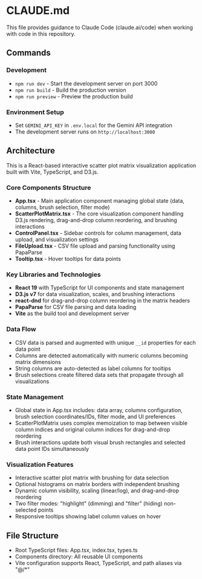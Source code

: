 # CLAUDE.md

This file provides guidance to Claude Code (claude.ai/code) when working with code in this repository.

## Commands

### Development
- `npm run dev` - Start the development server on port 3000
- `npm run build` - Build the production version
- `npm run preview` - Preview the production build

### Environment Setup
- Set `GEMINI_API_KEY` in `.env.local` for the Gemini API integration
- The development server runs on `http://localhost:3000`

## Architecture

This is a React-based interactive scatter plot matrix visualization application built with Vite, TypeScript, and D3.js.

### Core Components Structure
- **App.tsx** - Main application component managing global state (data, columns, brush selection, filter mode)
- **ScatterPlotMatrix.tsx** - The core visualization component handling D3.js rendering, drag-and-drop column reordering, and brushing interactions
- **ControlPanel.tsx** - Sidebar controls for column management, data upload, and visualization settings
- **FileUpload.tsx** - CSV file upload and parsing functionality using PapaParse
- **Tooltip.tsx** - Hover tooltips for data points

### Key Libraries and Technologies
- **React 19** with TypeScript for UI components and state management
- **D3.js v7** for data visualization, scales, and brushing interactions
- **react-dnd** for drag-and-drop column reordering in the matrix headers
- **PapaParse** for CSV file parsing and data loading
- **Vite** as the build tool and development server

### Data Flow
- CSV data is parsed and augmented with unique `__id` properties for each data point
- Columns are detected automatically with numeric columns becoming matrix dimensions
- String columns are auto-detected as label columns for tooltips
- Brush selections create filtered data sets that propagate through all visualizations

### State Management
- Global state in App.tsx includes: data array, columns configuration, brush selection coordinates/IDs, filter mode, and UI preferences
- ScatterPlotMatrix uses complex memoization to map between visible column indices and original column indices for drag-and-drop reordering
- Brush interactions update both visual brush rectangles and selected data point IDs simultaneously

### Visualization Features
- Interactive scatter plot matrix with brushing for data selection
- Optional histograms on matrix borders with independent brushing
- Dynamic column visibility, scaling (linear/log), and drag-and-drop reordering
- Two filter modes: "highlight" (dimming) and "filter" (hiding) non-selected points
- Responsive tooltips showing label column values on hover

## File Structure
- Root TypeScript files: App.tsx, index.tsx, types.ts
- Components directory: All reusable UI components
- Vite configuration supports React, TypeScript, and path aliases via "@/*"